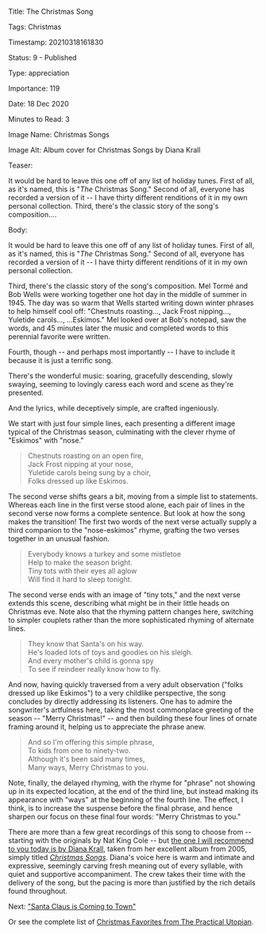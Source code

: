 Title:  The Christmas Song

Tags:   Christmas

Timestamp: 20210318161830

Status: 9 - Published

Type:   appreciation

Importance: 119

Date:   18 Dec 2020

Minutes to Read: 3

Image Name: Christmas Songs

Image Alt: Album cover for Christmas Songs by Diana Krall

Teaser: 

It would be hard to leave this one off of any list of holiday tunes. First of all, as it's named, this is "*The* Christmas Song." Second of all, everyone has recorded a version of it -- I have thirty different renditions of it in my own personal collection. Third, there's the classic story of the song's composition.... 


Body: 

It would be hard to leave this one off of any list of holiday tunes. First of all, as it's named, this is "*The* Christmas Song." Second of all, everyone has recorded a version of it -- I have thirty different renditions of it in my own personal collection. 

Third, there's the classic story of the song's composition.  Mel Tormé and Bob Wells were working together one hot day in the middle of summer in 1945. The day was so warm that Wells started writing down winter phrases to help himself cool off: "Chestnuts roasting..., Jack Frost nipping..., Yuletide carols..., ...Eskimos." Mel looked over at Bob's notepad, saw the words, and 45 minutes later the music and completed words to this perennial favorite were written. 

Fourth, though -- and perhaps most importantly -- I have to include it because it is just a terrific song. 

There's the wonderful music: soaring, gracefully descending, slowly swaying, seeming to lovingly caress each word and scene as they're presented. 

And the lyrics, while deceptively simple, are crafted ingeniously. 

We start with just four simple lines, each presenting a different image typical of the Christmas season, culminating with the clever rhyme of "Eskimos" with "nose." 

> Chestnuts roasting on an open fire,  
> Jack Frost nipping at your nose,  
> Yuletide carols being sung by a choir,  
> Folks dressed up like Eskimos.  

The second verse shifts gears a bit, moving from a simple list to statements. Whereas each line in the first verse stood alone, each pair of lines in the second verse now forms a complete sentence. But look at how the song makes the transition! The first two words of the next verse actually supply a third companion to the "nose-eskimos" rhyme, grafting the two verses together in an unusual fashion. 

> Everybody knows a turkey and some mistletoe  
> Help to make the season bright.  
> Tiny tots with their eyes all aglow  
> Will find it hard to sleep tonight.  

The second verse ends with an image of "tiny tots," and the next verse extends this scene, describing what might be in their little heads on Christmas eve. Note also that the rhyming pattern changes here, switching to simpler couplets rather than the more sophisticated rhyming of alternate lines. 

> They know that Santa's on his way.  
> He's loaded lots of toys and goodies on his sleigh.  
> And every mother's child is gonna spy  
> To see if reindeer really know how to fly.  

And now, having quickly traversed from a very adult observation ("folks dressed up like Eskimos") to a very childlike perspective, the song concludes by directly addressing its listeners. One has to admire the songwriter's artfulness here, taking the most commonplace greeting of the season -- "Merry Christmas!" -- and then building these four lines of ornate framing around it, helping us to appreciate the phrase anew. 

> And so I'm offering this simple phrase,  
> To kids from one to ninety-two.  
> Although it's been said many times,  
> Many ways, Merry Christmas to you.  

Note, finally, the delayed rhyming, with the rhyme for "phrase" not showing up in its expected location, at the end of the third line, but instead making its appearance with "ways" at the beginning of the fourth line. The effect, I think, is to increase the suspense before the final phrase, and hence sharpen our focus on these final four words: "Merry Christmas to you."

There are more than a few great recordings of this song to choose from -- starting with the originals by Nat King Cole -- but [the one I will recommend to you today is by Diana Krall][dk], taken from her excellent album from 2005, simply titled [*Christmas Songs*][cs]. Diana's voice here is warm and intimate and expressive, seemingly carving fresh meaning out of every syllable, with quiet and supportive accompaniment. The crew takes their time with the delivery of the song, but the pacing is more than justified by the rich details found throughout. 

Next: ["Santa Claus is Coming to Town"](santa-claus-is-coming-to-town.html)

Or see the complete list of [Christmas Favorites from The Practical Utopian](christmas-favorites-from-the-practical-utopian.html).

[cs]: https://www.amazon.com/Christmas-Songs-Diana-Krall/dp/B000B7BRMM/ref=as_li_ss_tl?_encoding=UTF8&qid=1513973710&sr=8-1&linkCode=ll1&tag=wordsaboutsongs-20&linkId=9f5b051f5420d6df578dff5c340d8c01

[dk]: https://music.apple.com/us/album/the-christmas-song/1440812728?i=1440812950
